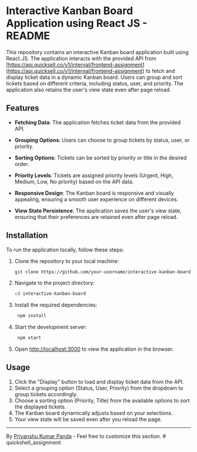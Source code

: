 # Interactive Kanban Board Application using React JS - README

This repository contains an interactive Kanban board application built using React JS. The application interacts with the provided API from [https://api.quicksell.co/v1/internal/frontend-assignment](https://api.quicksell.co/v1/internal/frontend-assignment) to fetch and display ticket data in a dynamic Kanban board. Users can group and sort tickets based on different criteria, including status, user, and priority. The application also retains the user's view state even after page reload.

## Features

- **Fetching Data**: The application fetches ticket data from the provided API.

- **Grouping Options**: Users can choose to group tickets by status, user, or priority.

- **Sorting Options**: Tickets can be sorted by priority or title in the desired order.

- **Priority Levels**: Tickets are assigned priority levels (Urgent, High, Medium, Low, No priority) based on the API data.

- **Responsive Design**: The Kanban board is responsive and visually appealing, ensuring a smooth user experience on different devices.

- **View State Persistence**: The application saves the user's view state, ensuring that their preferences are retained even after page reload.

## Installation

To run the application locally, follow these steps:

1. Clone the repository to your local machine:

   ```bash
   git clone https://github.com/your-username/interactive-kanban-board.git
   ```

2. Navigate to the project directory:

   ```bash
   cd interactive-kanban-board
   ```

3. Install the required dependencies:

   ```bash
    npm install
   ```

4. Start the development server:

   ```bash
    npm start
   ```

5. Open [http://localhost:3000](http://localhost:3000) to view the application in the browser.

## Usage

1. Click the "Display" button to load and display ticket data from the API.
2. Select a grouping option (Status, User, Priority) from the dropdown to group tickets accordingly.
3. Choose a sorting option (Priority, Title) from the available options to sort the displayed tickets.
4. The Kanban board dynamically adjusts based on your selections.
5. Your view state will be saved even after you reload the page.

---

By [Priyanshu Kumar Panda](https://github.com/your-username) - Feel free to customize this section.
#   q u i c k s h e l l _ a s s i g n m e n t  
 